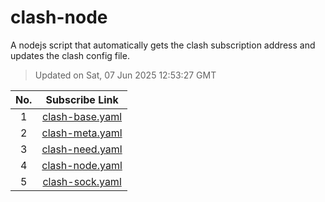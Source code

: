 # clash-node

A nodejs script that automatically gets the clash subscription address and updates the clash config file.

> Updated on Sat, 07 Jun 2025 12:53:27 GMT

| No. | Subscribe Link |
| :---: | :-----: |
| 1 | [clash-base.yaml](https://betavs.github.io/clash-node/resources/clash-base.yaml) |
| 2 | [clash-meta.yaml](https://betavs.github.io/clash-node/resources/clash-meta.yaml) |
| 3 | [clash-need.yaml](https://betavs.github.io/clash-node/resources/clash-need.yaml) |
| 4 | [clash-node.yaml](https://betavs.github.io/clash-node/resources/clash-node.yaml) |
| 5 | [clash-sock.yaml](https://betavs.github.io/clash-node/resources/clash-sock.yaml) |
